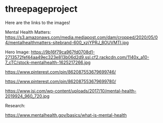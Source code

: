 # threepageproject

Here are the links to the images! 

Mental Health Matters: https://s3.amazonaws.com/media.mediapost.com/dam/cropped/2020/05/04/mentalhealthmatters-sitebrand-600_xzjYPRJ_8OUVMTI.jpg

Hero Image: https://9b16f79ca967fd0708d1-2713572fef44aa49ec323e813b06d2d9.ssl.cf2.rackcdn.com/1140x_a10-7_cTC/stock-mentalhealth-1625217266.jpg

https://www.pinterest.com/pin/862087553679699746/

https://www.pinterest.com/pin/862087553679699780/

https://www.jsi.com/wp-content/uploads/2017/10/mental-health-2019924_960_720.jpg

Research:

https://www.mentalhealth.gov/basics/what-is-mental-health
